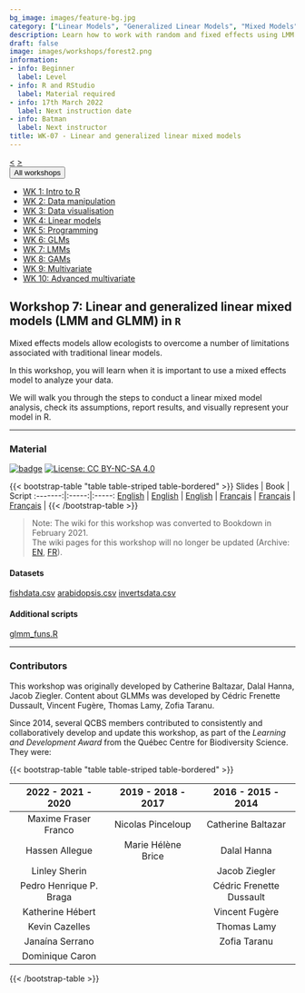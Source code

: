 ```yaml
---
bg_image: images/feature-bg.jpg
category: ["Linear Models", "Generalized Linear Models", "Mixed Models", "GLM", "LMM"]
description: Learn how to work with random and fixed effects using LMM and GLMM!
draft: false
image: images/workshops/forest2.png
information:
- info: Beginner
  label: Level
- info: R and RStudio
  label: Material required
- info: 17th March 2022
  label: Next instruction date
- info: Batman
  label: Next instructor
title: WK-07 - Linear and generalized linear mixed models
---
```

<div class="btn-group" role="group" aria-label="...">
  <a href="https://r.qcbs.ca/workshops/r-workshop-06/" button type="button" class="btn btn-default"><</button></a>
  <a href="https://r.qcbs.ca/workshops/r-workshop-08/"button type="button" class="btn btn-default">></button></a>

  <div class="btn-group" role="group">
    <button type="button" class="btn btn-default dropdown-toggle" data-toggle="dropdown" aria-haspopup="true" aria-expanded="false">
      All workshops
      <span class="caret"></span>
    </button>
    <ul class="dropdown-menu">
      <li><a href="https://r.qcbs.ca/workshops/r-workshop-01/">WK 1: Intro to R</a></li>
      <li><a href="https://r.qcbs.ca/workshops/r-workshop-02/">WK 2: Data manipulation</a></li>
      <li><a href="https://r.qcbs.ca/workshops/r-workshop-03/">WK 3: Data visualisation</a></li>
      <li><a href="https://r.qcbs.ca/workshops/r-workshop-04/">WK 4: Linear models</a></li>
      <li><a href="https://r.qcbs.ca/workshops/r-workshop-05/">WK 5: Programming</a></li>
      <li><a href="https://r.qcbs.ca/workshops/r-workshop-06/">WK 6: GLMs</a></li>
      <li><a href="https://r.qcbs.ca/workshops/r-workshop-07/">WK 7: LMMs</a></li>
      <li><a href="https://r.qcbs.ca/workshops/r-workshop-08/">WK 8: GAMs</a></li>
      <li><a href="https://r.qcbs.ca/workshops/r-workshop-09/">WK 9: Multivariate</a></li>
      <li><a href="https://r.qcbs.ca/workshops/r-workshop-10/">WK 10: Advanced multivariate</a></li>
    </ul>
  </div>
</div>

## Workshop 7: Linear and generalized linear mixed models (LMM and GLMM) in `R`

Mixed effects models allow ecologists to overcome a number of limitations associated with traditional linear models. 

In this workshop, you will learn when it is important to use a mixed effects model to analyze your data. 

We will walk you through the steps to conduct a linear mixed model analysis, check its assumptions, report results, and visually represent your model in R.

----

### Material

[![badge](https://img.shields.io/static/v1?style=flat&label=Workshop&message=07&color=blue&logo=github)](https://github.com/QCBSRworkshops/workshop07) [![License: CC BY-NC-SA 4.0](https://img.shields.io/badge/License-CC%20BY--NC--SA%204.0-orange.svg)](https://creativecommons.org/licenses/by-nc-sa/4.0/)

{{< bootstrap-table "table table-striped table-bordered" >}}
 Slides | Book | Script 
:-------:|:-----:|:-----:
<a href="https://r.qcbs.ca/workshop07/pres-en/workshop07-pres-en.html" button type="button" class="btn btn-default">English</button></a> | <a href="https://r.qcbs.ca/workshop07/book-en/index.html" button type="button" class="btn btn-default">English</button></a> | <a href="https://r.qcbs.ca/workshop07/book-en/workshop07-script-en.R" button type="button" class="btn btn-default">English</button></a> | 
<a href="https://r.qcbs.ca/workshop07/pres-fr/workshop07-pres-fr.html" button type="button" class="btn btn-default">Français</button></a> | <a href="https://r.qcbs.ca/workshop07/book-fr/index.html" button type="button" class="btn btn-default">Français</button></a> | <a href="https://r.qcbs.ca/workshop07/book-fr/workshop07-script-fr.R" button type="button" class="btn btn-default">Français</button></a> | 
{{< /bootstrap-table >}}

> Note: The wiki for this workshop was converted to Bookdown in February 2021. <br> 
> The wiki pages for this workshop will no longer be updated (Archive: [EN](https://wiki.qcbs.ca/r_workshop6), [FR](https://wiki.qcbs.ca/r_atelier6)). 

#### Datasets

<a href="https://raw.githubusercontent.com/QCBSRworkshops/workshop07/main/book-en/data/qcbs_w7_data.csv" button type="button" class="btn btn-primary">fishdata.csv</button></a> <a href="https://raw.githubusercontent.com/QCBSRworkshops/workshop07/main/book-en/data/banta_totalfruits.csv" button type="button" class="btn btn-primary">arabidopsis.csv</button></a> <a href="https://raw.githubusercontent.com/QCBSRworkshops/workshop07/main/book-en/data/inverts.csv" button type="button" class="btn btn-primary">invertsdata.csv</button></a> 

#### Additional scripts

<a href="https://raw.githubusercontent.com/QCBSRworkshops/workshop07/main/book-fr/data/glmm_funs.R" button type="button" class="btn btn-primary">glmm_funs.R</button></a>

----

### Contributors

This workshop was originally developed by Catherine Baltazar, Dalal Hanna, Jacob Ziegler. Content about GLMMs was developed by Cédric Frenette Dussault, Vincent Fugère, Thomas Lamy, Zofia Taranu.

Since 2014, several QCBS members contributed to consistently and collaboratively develop and update this workshop, as part of the *Learning and Development Award* from the Québec Centre for Biodiversity Science. They were:

{{< bootstrap-table "table table-striped table-bordered" >}}

|      2022 - 2021 - 2020     |      2019 - 2018 - 2017     |      2016 - 2015 - 2014      |
|:---------------------------:|:---------------------------:|:----------------------------:|
| Maxime Fraser Franco    |     Nicolas Pinceloup   | Catherine Baltazar |
|  Hassen Allegue         |      Marie Hélène Brice  |        Dalal Hanna       |
|     Linley Sherin       |                      |       Jacob Ziegler       |
| Pedro Henrique P. Braga |                             |      Cédric Frenette Dussault  |
|   Katherine Hébert      |                             |    Vincent Fugère         |
|   Kevin Cazelles        |                             |    Thomas Lamy      |
|    Janaína Serrano      |                             |    Zofia Taranu      |
|    Dominique Caron      |                             |                     |

{{< /bootstrap-table >}}